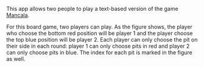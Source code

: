 This app allows two people to play a text-based version of the game [Mancala](https://en.wikipedia.org/wiki/Mancala).

For this board game, two players can play. As the figure shows, the player who choose the bottom red position will be player 1 and the player choose the top blue position will be player 2.  Each player can only choose the pit on their side in each round: player 1 can only choose pits in red and player 2 can only choose pits in blue. The index for each pit is marked in the figure as well.
 
